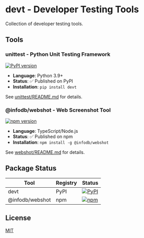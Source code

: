 # devt - Developer Testing Tools

Collection of developer testing tools.

## Tools

### unittest - Python Unit Testing Framework
[![PyPI version](https://badge.fury.io/py/devt.svg)](https://badge.fury.io/py/devt)

- **Language**: Python 3.9+
- **Status**: ✅ Published on PyPI
- **Installation**: `pip install devt`

See [unittest/README.md](./unittest/README.md) for details.

### @infodb/webshot - Web Screenshot Tool
[![npm version](https://badge.fury.io/js/%40infodb%2Fwebshot.svg)](https://badge.fury.io/js/%40infodb%2Fwebshot)

- **Language**: TypeScript/Node.js
- **Status**: ✅ Published on npm
- **Installation**: `npm install -g @infodb/webshot`

See [webshot/README.md](./webshot/README.md) for details.

## Package Status

| Tool | Registry | Status |
|------|----------|--------|
| devt | PyPI | [![PyPI](https://img.shields.io/pypi/v/devt?color=green)](https://pypi.org/project/devt/) |
| @infodb/webshot | npm | [![npm](https://badge.fury.io/js/%40infodb%2Fwebshot.svg)](https://badge.fury.io/js/%40infodb%2Fwebshot) |

## License

[MIT](./LICENSE)
